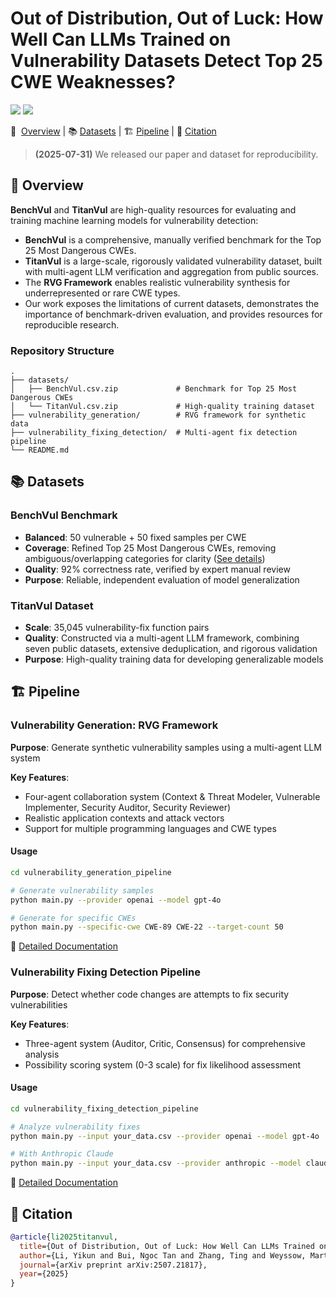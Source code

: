 # Out of Distribution, Out of Luck: How Well Can LLMs Trained on Vulnerability Datasets Detect Top 25 CWE Weaknesses?

<p align="left">
    <a href="https://arxiv.org/abs/2507.21817"><img src="https://img.shields.io/badge/arXiv-comingsoon-b31b1b.svg?style=for-the-badge"></a>
    <a href="https://opensource.org/license/mit/"><img src="https://img.shields.io/badge/License-MIT-blue.svg?style=for-the-badge"></a>
</p>

<p align="left">
    📜 &nbsp;<a href="#-overview">Overview</a>
    | 📚&nbsp;<a href="#-datasets">Datasets</a>
    | 🏗️&nbsp;<a href="#-pipeline">Pipeline</a>
    | 📝&nbsp;<a href="#-citation">Citation</a>
</p>

> **(2025-07-31)** We released our paper and dataset for reproducibility.

## 📜 Overview

**BenchVul** and **TitanVul** are high-quality resources for evaluating and training machine learning models for
vulnerability detection:

* **BenchVul** is a comprehensive, manually verified benchmark for the Top 25 Most Dangerous CWEs.
* **TitanVul** is a large-scale, rigorously validated vulnerability dataset, built with multi-agent LLM verification and
  aggregation from public sources.
* The **RVG Framework** enables realistic vulnerability synthesis for underrepresented or rare CWE types.
* Our work exposes the limitations of current datasets, demonstrates the importance of benchmark-driven evaluation, and
  provides resources for reproducible research.

### Repository Structure

```
.
├── datasets/
│   ├── BenchVul.csv.zip             # Benchmark for Top 25 Most Dangerous CWEs
│   └── TitanVul.csv.zip             # High-quality training dataset
├── vulnerability_generation/        # RVG framework for synthetic data
├── vulnerability_fixing_detection/  # Multi-agent fix detection pipeline
└── README.md
```

## 📚 Datasets

### BenchVul Benchmark

* **Balanced**: 50 vulnerable + 50 fixed samples per CWE
* **Coverage**: Refined Top 25 Most Dangerous CWEs, removing ambiguous/overlapping categories for clarity  ([See details](others/top25cwe.md))
* **Quality**: 92% correctness rate, verified by expert manual review
* **Purpose**: Reliable, independent evaluation of model generalization

### TitanVul Dataset

* **Scale**: 35,045 vulnerability-fix function pairs
* **Quality**: Constructed via a multi-agent LLM framework, combining seven public datasets, extensive deduplication,
  and rigorous validation
* **Purpose**: High-quality training data for developing generalizable models

## 🏗️ Pipeline

### Vulnerability Generation: RVG Framework

**Purpose**: Generate synthetic vulnerability samples using a multi-agent LLM system

**Key Features**:

- Four-agent collaboration system (Context & Threat Modeler, Vulnerable Implementer, Security Auditor, Security
  Reviewer)
- Realistic application contexts and attack vectors
- Support for multiple programming languages and CWE types

#### Usage
```bash
cd vulnerability_generation_pipeline

# Generate vulnerability samples
python main.py --provider openai --model gpt-4o

# Generate for specific CWEs
python main.py --specific-cwe CWE-89 CWE-22 --target-count 50
```

📖 [Detailed Documentation](vulnerability_generation/README.md)

### Vulnerability Fixing Detection Pipeline

**Purpose**: Detect whether code changes are attempts to fix security vulnerabilities

**Key Features**:

- Three-agent system (Auditor, Critic, Consensus) for comprehensive analysis
- Possibility scoring system (0-3 scale) for fix likelihood assessment

#### Usage

```bash
cd vulnerability_fixing_detection_pipeline

# Analyze vulnerability fixes
python main.py --input your_data.csv --provider openai --model gpt-4o

# With Anthropic Claude
python main.py --input your_data.csv --provider anthropic --model claude-3-sonnet-20240229
```

📖 [Detailed Documentation](vulnerability_fixing_detection/README.md)

## 📝 Citation

```bibtex
@article{li2025titanvul,
  title={Out of Distribution, Out of Luck: How Well Can LLMs Trained on Vulnerability Datasets Detect Top 25 CWE Weaknesses?},
  author={Li, Yikun and Bui, Ngoc Tan and Zhang, Ting and Weyssow, Martin and Yang, Chengran and Zhou, Xin and Jiang, Jinfeng and Chen, Junkai and Huang, Huihui and Nguyen, Huu Hung and Ho, Chiok Yew and Tan, Jie and Li, Ruiyin and Yin, Yide and Ang, Han Wei and Liauw, Frank and Ouh, Eng Lieh and Shar, Lwin Khin and Lo, David},
  journal={arXiv preprint arXiv:2507.21817},
  year={2025}
}
```
